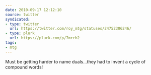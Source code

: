 ```yaml
---
date: 2010-09-17 12:12:10
source: twitter
syndicated:
- type: twitter
  url: https://twitter.com/roy_mtg/statuses/24752306246/
- type: plurk
  url: https://plurk.com/p/7mrrh2
tags:
- mtg
---
```


Must be getting harder to name duals...they had to invent a cycle of compound words!